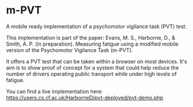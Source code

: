 # m-PVT
A mobile ready implementation of a psychomotor vigilance task (PVT) test. 

This implementation is part of the paper:
Evans, M. S., Harborne, D., & Smith, A. P. (in preparation). Measuring fatigue using a modified mobile version of the Psychomotor Vigilance Task (m-PVT).

It offers a PVT test that can be taken within a browser on most devices. It's aim is to show proof of concept for a system that could help reduce the number of drivers operating public transport while under high levels of fatigue. 

You can find a live implementation here:
https://users.cs.cf.ac.uk/HarborneD/pvt-deployed/pvt-demo.php
